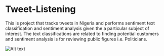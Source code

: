 # Tweet-Listening
This is project that tracks tweets in Nigeria and performs sentiment text classification and sentiment analysis given the a particular subject of interest. The text classifications are related to finding potential customers and sentiment analysis is for reviewing public figures i.e. Politicians.

![Alt text](/tweet-Listening/blob/master/1.PNG?raw=true "Optional Title")
